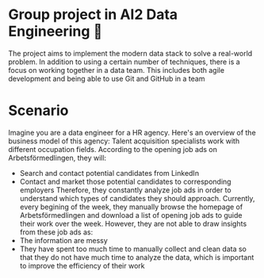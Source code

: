 # Group project in AI2 Data Engineering :chocolate_bar:
The project aims to implement the modern data stack to solve a real-world problem. In addition to using a
certain number of techniques, there is a focus on working together in a data team. This includes both agile
development and being able to use Git and GitHub in a team

# Scenario
Imagine you are a data engineer for a HR agency. Here's an overview of the business model of this agency:
Talent acquisition specialists work with different occupation fields. According to the opening job ads on
Arbetsförmedlingen, they will:
* Search and contact potential candidates from LinkedIn
* Contact and market those potential candidates to corresponding employers
Therefore, they constantly analyze job ads in order to understand which types of candidates they should
approach.
Currently, every begining of the week, they manually browse the homepage of
Arbetsförmedlingen and download a list of opening job ads to guide their work over the week. However,
they are not able to draw insights from these job ads as:
* The information are messy
* They have spent too much time to manually collect and clean data so that they do not have much time
to analyze the data, which is important to improve the efficiency of their work

